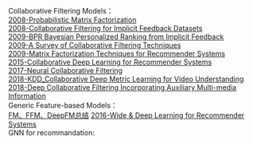 Collaborative Filtering Models：  
[2008-Probabilistic Matrix Factorization](https://github.com/wqf321/recommandation-reading/tree/master/2008-Probabilistic%20Matrix%20Factorization)  
[2008-Collaborative Filtering for Implicit Feedback Datasets](https://github.com/wqf321/recommandation-reading/tree/master/Collaborative%20Filtering%20for%20Implicit%20Feedback%20Datasets)  
[2009-BPR Bayesian Personalized Ranking from Implicit Feedback](https://github.com/wqf321/recommandation-reading/tree/master/2009-BPR%20Bayesian%20Personalized%20Ranking%20from%20Implicit%20Feedback)  
[2009-A Survey of Collaborative Filtering Techniques](https://github.com/wqf321/recommandation-reading/tree/master/2008-Probabilistic%20Matrix%20Factorization)  
[2009-Matrix Factorization Techniques for Recommender Systems](https://github.com/wqf321/recommandation-reading/tree/master/2009-Matrix%20Factorization%20Techniques%20for%20Recommender%20Systems)  
[2015-Collaborative Deep Learning for Recommender Systems](https://github.com/wqf321/recommandation-reading/tree/master/2015-Collaborative%20Deep%20Learning%20for%20Recommender%20Systems)  
[2017-Neural Collaborative Filtering](https://github.com/wqf321/recommandation-reading/tree/master/2017-Neural%20Collaborative%20Filtering)  
[2018-KDD_Collaborative Deep Metric Learning for Video Understanding](https://github.com/wqf321/recommandation-reading/tree/master/Collaborative%20Deep%20Metric%20Learning%20for%20Video%20Understanding)  
[2018-Deep Collaborative Filtering Incorporating Auxiliary Multi-media Information](https://github.com/wqf321/recommandation-reading/tree/master/Deep%20Collaborative%20Filtering%20Incorporating%20Auxiliary%20Multi-media%20Information)  
Generic Feature-based Models：  
[FM、FFM、DeepFM总结](https://github.com/wqf321/recommandation-reading/tree/master/FM%E3%80%81FFM%E3%80%81DeepFM)
[2016-Wide & Deep Learning for Recommender Systems](https://github.com/wqf321/recommandation-reading/tree/master/2016-Wide%20%26%20Deep%20Learning%20for%20Recommender%20Systems)  
GNN for recommandation:  
